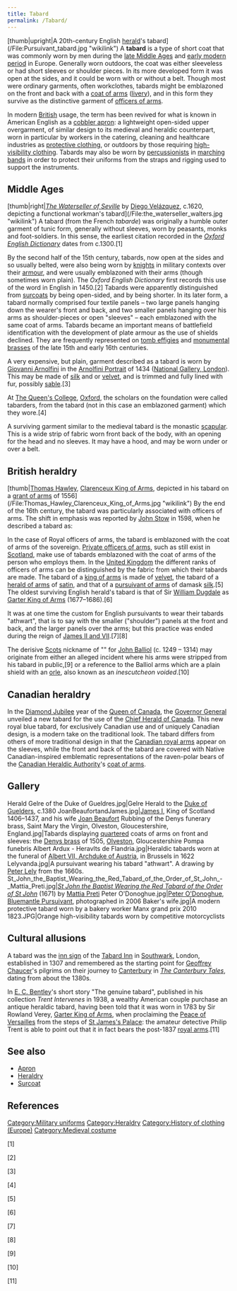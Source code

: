 ```yaml
---
title: Tabard
permalink: /Tabard/
---
```


[thumb\|upright\|A 20th-century English
[herald](herald_of_arms "wikilink")'s
tabard](/File:Pursuivant_tabard.jpg "wikilink") A **tabard** is a type
of short coat that was commonly worn by men during the [late Middle
Ages](/late_Middle_Ages "wikilink") and [early modern
period](/early_modern_period "wikilink") in Europe. Generally worn
outdoors, the coat was either sleeveless or had short sleeves or
shoulder pieces. In its more developed form it was open at the sides,
and it could be worn with or without a belt. Though most were ordinary
garments, often workclothes, tabards might be emblazoned on the front
and back with a [coat of arms](/heraldry "wikilink")
([livery](/livery "wikilink")), and in this form they survive as the
distinctive garment of [officers of arms](/Officer_of_Arms "wikilink").

In modern [British](/British_English "wikilink") usage, the term has
been revived for what is known in American English as a [cobbler
apron](/Apron#Tabard "wikilink"): a lightweight open-sided upper
overgarment, of similar design to its medieval and heraldic counterpart,
worn in particular by workers in the catering, cleaning and healthcare
industries as [protective
clothing](/Personal_protective_equipment "wikilink"), or outdoors by
those requiring [high-visibility
clothing](/high-visibility_clothing "wikilink"). Tabards may also be
worn by [percussionists](/percussionist "wikilink") in [marching
bands](/marching_band "wikilink") in order to protect their uniforms
from the straps and rigging used to support the instruments.

## Middle Ages

[thumb\|right\|*[The Waterseller of
Seville](The_Waterseller_of_Seville_(Velázquez) "wikilink")* by [Diego
Velázquez](/Diego_Velázquez "wikilink"), c.1620, depicting a functional
workman's tabard](/File:the_waterseller_walters.jpg "wikilink") A tabard
(from the French *tabarde*) was originally a humble outer garment of
tunic form, generally without sleeves, worn by peasants, monks and
foot-soldiers. In this sense, the earliest citation recorded in the
*[Oxford English Dictionary](/Oxford_English_Dictionary "wikilink")*
dates from c.1300.[1]

By the second half of the 15th century, tabards, now open at the sides
and so usually belted, were also being worn by
[knights](/knight "wikilink") in military contexts over their
[armour](/armour "wikilink"), and were usually emblazoned with their
arms (though sometimes worn plain). The *Oxford English Dictionary*
first records this use of the word in English in 1450.[2] Tabards were
apparently distinguished from [surcoats](/surcoat "wikilink") by being
open-sided, and by being shorter. In its later form, a tabard normally
comprised four textile panels – two large panels hanging down the
wearer's front and back, and two smaller panels hanging over his arms as
shoulder-pieces or open "sleeves" – each emblazoned with the same coat
of arms. Tabards became an important means of battlefield identification
with the development of plate armour as the use of shields declined.
They are frequently represented on [tomb effigies](/Effigy "wikilink")
and [monumental brasses](/monumental_brass "wikilink") of the late 15th
and early 16th centuries.

A very expensive, but plain, garment described as a tabard is worn by
[Giovanni Arnolfini](/Giovanni_Arnolfini "wikilink") in the [Arnolfini
Portrait](/Arnolfini_Portrait "wikilink") of 1434 ([National Gallery,
London](/National_Gallery,_London "wikilink")). This may be made of
[silk](/silk "wikilink") and or [velvet](/velvet "wikilink"), and is
trimmed and fully lined with fur, possibly
[sable](/sable "wikilink").[3]

At [The Queen's College](/The_Queen's_College "wikilink"),
[Oxford](/Oxford "wikilink"), the scholars on the foundation were called
tabarders, from the tabard (not in this case an emblazoned garment)
which they wore.[4]

A surviving garment similar to the medieval tabard is the monastic
[scapular](/scapular "wikilink"). This is a wide strip of fabric worn
front back of the body, with an opening for the head and no sleeves. It
may have a hood, and may be worn under or over a belt.

## British heraldry

[thumb\|[Thomas Hawley](Thomas_Hawley "wikilink"), [Clarenceux King of
Arms](/Clarenceux_King_of_Arms "wikilink"), depicted in his tabard on a
[grant of arms](/grant_of_arms "wikilink") of
1556](/File:Thomas_Hawley_Clarenceux_King_of_Arms.jpg "wikilink") By the
end of the 16th century, the tabard was particularly associated with
officers of arms. The shift in emphasis was reported by [John
Stow](/John_Stow "wikilink") in 1598, when he described a tabard as:

In the case of Royal officers of arms, the tabard is emblazoned with the
coat of arms of the sovereign. [Private officers of
arms](/Private_Officer_of_Arms "wikilink"), such as still exist in
[Scotland](/Scotland "wikilink"), make use of tabards emblazoned with
the coat of arms of the person who employs them. In the [United
Kingdom](/United_Kingdom "wikilink") the different ranks of officers of
arms can be distinguished by the fabric from which their tabards are
made. The tabard of a [king of arms](/King_of_Arms "wikilink") is made
of [velvet](/velvet "wikilink"), the tabard of a [herald of
arms](/herald "wikilink") of [satin](/satin "wikilink"), and that of a
[pursuivant of arms](/pursuivant "wikilink") of damask
[silk](/silk "wikilink").[5] The oldest surviving English herald's
tabard is that of Sir [William Dugdale](/William_Dugdale "wikilink") as
[Garter King of Arms](/Garter_Principal_King_of_Arms "wikilink")
(1677–1686).[6]

It was at one time the custom for English pursuivants to wear their
tabards "athwart", that is to say with the smaller ("shoulder") panels
at the front and back, and the larger panels over the arms; but this
practice was ended during the reign of [James II and
VII](/James_II_of_England "wikilink").[7][8]

The derisive [Scots](/Scots_language "wikilink") nickname of "" for
[John Balliol](/John_Balliol "wikilink") (c. 1249 – 1314) may originate
from either an alleged incident where his arms were stripped from his
tabard in public,[9] or a reference to the Balliol arms which are a
plain shield with an [orle](/Orle_(heraldry) "wikilink"), also known as
an *inescutcheon voided*.[10]

## Canadian heraldry

In the [Diamond Jubilee](/Diamond_Jubilee_of_Elizabeth_II "wikilink")
year of the [Queen of Canada](/Queen_of_Canada "wikilink"), the
[Governor General](/Governor_General_of_Canada "wikilink") unveiled a
new tabard for the use of the [Chief Herald of
Canada](/Chief_Herald_of_Canada "wikilink"). This new royal blue tabard,
for exclusively Canadian use and of uniquely Canadian design, is a
modern take on the traditional look. The tabard differs from others of
more traditional design in that the [Canadian royal
arms](/Royal_Arms_of_Canada "wikilink") appear on the sleeves, while the
front and back of the tabard are covered with Native Canadian-inspired
emblematic representations of the raven-polar bears of the [Canadian
Heraldic Authority](/Canadian_Heraldic_Authority "wikilink")'s [coat of
arms](/coat_of_arms "wikilink").

## Gallery

Herald Gelre of the Duke of Gueldres.jpg\|Gelre Herald to the [Duke of
Guelders](/Guelders "wikilink"), c.1380 JoanBeaufortandJames.jpg\|[James
I](/James_I_of_Scotland "wikilink"), King of Scotland 1406–1437, and his
wife [Joan Beaufort](/Joan_Beaufort,_Queen_of_Scots "wikilink") Rubbing
of the Denys funerary brass, Saint Mary the Virgin, Olveston,
Gloucestershire, England.jpg\|Tabards displaying
[quartered](/Quarter_(heraldry) "wikilink") coats of arms on front and
sleeves: the [Denys brass](/Denys_brass,_Olveston "wikilink") of 1505,
[Olveston](/Olveston "wikilink"), Gloucestershire Pompa funebris Albert
Ardux - Heravlts de Flandria.jpg\|Heraldic tabards worn at the funeral
of [Albert VII, Archduke of
Austria](/Albert_VII,_Archduke_of_Austria "wikilink"), in Brussels in
1622 Lelyvanda.jpg\|A pursuivant wearing his tabard "athwart". A drawing
by [Peter Lely](/Peter_Lely "wikilink") from the 1660s.
St_John_the_Baptist_Wearing_the_Red_Tabard_of_the_Order_of_St_John_-_Mattia_Preti.jpg\|*[St
John the Baptist Wearing the Red Tabard of the Order of St
John](/St_John_the_Baptist_Wearing_the_Red_Tabard_of_the_Order_of_St_John_(Mattia_Preti) "wikilink")*
(1671) by [Mattia Preti](/Mattia_Preti "wikilink") Peter
O'Donoghue.jpg\|[Peter
O'Donoghue](/Peter_O'Donoghue_(officer_of_arms) "wikilink"), [Bluemantle
Pursuivant](/Bluemantle_Pursuivant "wikilink"), photographed in 2006
Baker's wife.jpg\|A modern protective tabard worn by a bakery worker
Manx grand prix 2010 1823.JPG\|Orange high-visibility tabards worn by
competitive motorcyclists

## Cultural allusions

A tabard was the [inn sign](/inn_sign "wikilink") of the [Tabard
Inn](/The_Tabard "wikilink") in [Southwark](/Southwark "wikilink"),
London, established in 1307 and remembered as the starting point for
[Geoffrey Chaucer](/Geoffrey_Chaucer "wikilink")'s pilgrims on their
journey to [Canterbury](/Canterbury "wikilink") in *[The Canterbury
Tales](/The_Canterbury_Tales "wikilink")*, dating from about the 1380s.

In [E. C. Bentley](/Edmund_Clerihew_Bentley "wikilink")'s short story
"The genuine tabard", published in his collection *Trent Intervenes* in
1938, a wealthy American couple purchase an antique heraldic tabard,
having been told that it was worn in 1783 by Sir Rowland Verey, [Garter
King of Arms](/Garter_King_of_Arms "wikilink"), when proclaiming the
[Peace of Versailles](/Peace_of_Paris_(1783) "wikilink") from the steps
of [St James's Palace](/St_James's_Palace "wikilink"): the amateur
detective Philip Trent is able to point out that it in fact bears the
post-1837 [royal
arms](/Royal_coat_of_arms_of_the_United_Kingdom#After_the_Acts_of_Union_1707 "wikilink").[11]

## See also

-   [Apron](/Apron "wikilink")
-   [Heraldry](/Heraldry "wikilink")
-   [Surcoat](/Surcoat "wikilink")

## References

<references/>

[Category:Military uniforms](/Category:Military_uniforms "wikilink")
[Category:Heraldry](/Category:Heraldry "wikilink") [Category:History of
clothing (Europe)](/Category:History_of_clothing_(Europe) "wikilink")
[Category:Medieval costume](/Category:Medieval_costume "wikilink")

[1]

[2]

[3]

[4]

[5]

[6]

[7]

[8]

[9]

[10]

[11]